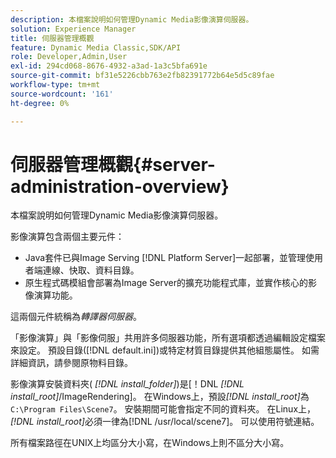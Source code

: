 ```yaml
---
description: 本檔案說明如何管理Dynamic Media影像演算伺服器。
solution: Experience Manager
title: 伺服器管理概觀
feature: Dynamic Media Classic,SDK/API
role: Developer,Admin,User
exl-id: 294cd068-8676-4932-a3ad-1a3c5bfa691e
source-git-commit: bf31e5226cbb763e2fb82391772b64e5d5c89fae
workflow-type: tm+mt
source-wordcount: '161'
ht-degree: 0%

---
```


# 伺服器管理概觀{#server-administration-overview}

本檔案說明如何管理Dynamic Media影像演算伺服器。

影像演算包含兩個主要元件：

* Java套件已與Image Serving [!DNL Platform Server]一起部署，並管理使用者端連線、快取、資料目錄。
* 原生程式碼模組會部署為Image Server的擴充功能程式庫，並實作核心的影像演算功能。

這兩個元件統稱為&#x200B;*轉譯器伺服器*。

「影像演算」與「影像伺服」共用許多伺服器功能，所有選項都透過編輯設定檔案來設定。 預設目錄([!DNL default.ini])或特定材質目錄提供其他組態屬性。 如需詳細資訊，請參閱原物料目錄。

影像演算安裝資料夾( *[!DNL install_folder]*)是[！DNL *[!DNL install_root]*/ImageRendering]。 在Windows上，預設&#x200B;*[!DNL install_root]*&#x200B;為`C:\Program Files\Scene7`。 安裝期間可能會指定不同的資料夾。 在Linux上，*[!DNL install_root]*&#x200B;必須一律為[!DNL /usr/local/scene7]。 可以使用符號連結。

所有檔案路徑在UNIX上均區分大小寫，在Windows上則不區分大小寫。
